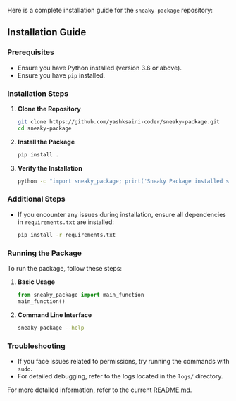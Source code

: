Here is a complete installation guide for the `sneaky-package` repository:

## Installation Guide

### Prerequisites
- Ensure you have Python installed (version 3.6 or above).
- Ensure you have `pip` installed.

### Installation Steps
1. **Clone the Repository**
   ```bash
   git clone https://github.com/yashksaini-coder/sneaky-package.git
   cd sneaky-package
   ```

2. **Install the Package**
   ```bash
   pip install .
   ```

3. **Verify the Installation**
   ```bash
   python -c "import sneaky_package; print('Sneaky Package installed successfully!')"
   ```

### Additional Steps
- If you encounter any issues during installation, ensure all dependencies in `requirements.txt` are installed:
   ```bash
   pip install -r requirements.txt
   ```

### Running the Package
To run the package, follow these steps:

1. **Basic Usage**
   ```python
   from sneaky_package import main_function
   main_function()
   ```

2. **Command Line Interface**
   ```bash
   sneaky-package --help
   ```

### Troubleshooting
- If you face issues related to permissions, try running the commands with `sudo`.
- For detailed debugging, refer to the logs located in the `logs/` directory.

For more detailed information, refer to the current [README.md](https://github.com/yashksaini-coder/sneaky-package/blob/main/README.md).